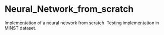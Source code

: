 # Neural_Network_from_scratch
Implementation of a neural network from scratch. Testing implementation in MINST dataset.

